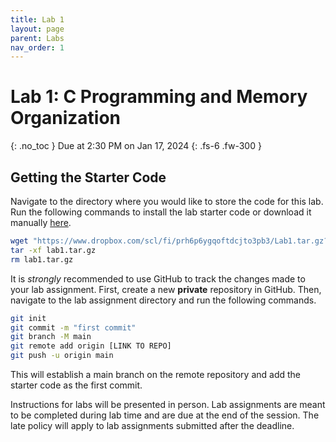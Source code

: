 ```yaml
---
title: Lab 1
layout: page
parent: Labs
nav_order: 1
---
```


# Lab 1: C Programming and Memory Organization
{: .no_toc }
Due at 2:30 PM on Jan 17, 2024
{: .fs-6 .fw-300 }

## Getting the Starter Code
Navigate to the directory where you would like to store the code for this lab. Run the following commands to install the lab starter code or download it manually [here](https://www.dropbox.com/scl/fi/prh6p6ygqoftdcjto3pb3/Lab1.tar.gz?rlkey=jp81xbh1m1ge0pvftiaj3y9q3&st=px7xousp&dl=0).
```bash
wget "https://www.dropbox.com/scl/fi/prh6p6ygqoftdcjto3pb3/Lab1.tar.gz?rlkey=jp81xbh1m1ge0pvftiaj3y9q3&st=px7xousp&dl=0" -O lab1.tar.gz
tar -xf lab1.tar.gz
rm lab1.tar.gz
```

It is *strongly* recommended to use GitHub to track the changes made to your lab assignment. First, create a new **private** repository in GitHub. Then, navigate to the lab assignment directory and run the following commands.
```bash
git init
git commit -m "first commit"
git branch -M main
git remote add origin [LINK TO REPO]
git push -u origin main
```
This will establish a main branch on the remote repository and add the starter code as the first commit.

Instructions for labs will be presented in person. Lab assignments are meant to be completed during lab time and are due at the end of the session. The late policy will apply to lab assignments submitted after the deadline.